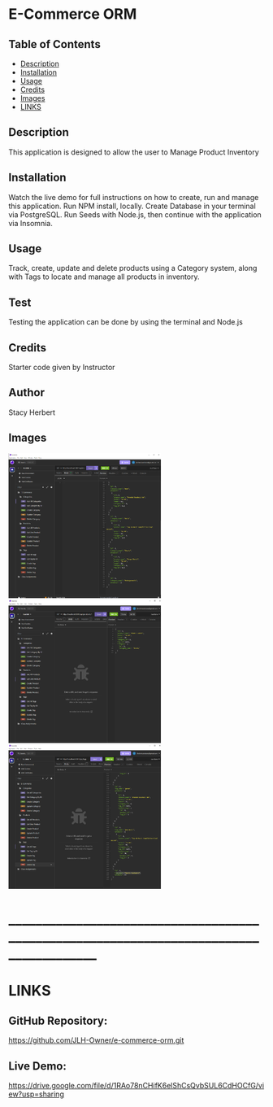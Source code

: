 # E-Commerce ORM

## Table of Contents
- [Description](#description)
- [Installation](#installation)
- [Usage](#usage)
- [Credits](#credits)
- [Images](#images)
- [LINKS](#LINKS)

## Description
This application is designed to allow the user to Manage Product Inventory 

## Installation 
Watch the live demo for full instructions on how to create, run and manage this application. Run NPM install, locally. Create Database in your terminal via PostgreSQL. Run Seeds with Node.js, then continue with the application via Insomnia. 

## Usage
Track, create, update and delete products using a Category system, along with Tags to locate and manage all products in inventory.

## Test
Testing the application can be done by using the terminal and Node.js

## Credits
Starter code given by Instructor

## Author
Stacy Herbert

## Images
<img src="assets/images/category-crud.png" width="300" alt text="Category CRUD"/>
<img src="assets/images/product-by-id.png" width="300" alt text="Category CRUD"/>
<img src="assets/images/tag-crud.png" width="300" alt text="Category CRUD"/>

# _______________________________________________________________________________________

# LINKS

## GitHub Repository: 
https://github.com/JLH-Owner/e-commerce-orm.git

## Live Demo: 
https://drive.google.com/file/d/1RAo78nCHifK6elShCsQvbSUL6CdHOCfG/view?usp=sharing
